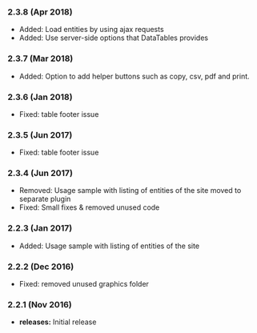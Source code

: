 ### 2.3.8 (Apr 2018)
* Added: Load entities by using ajax requests
* Added: Use server-side options that DataTables provides

### 2.3.7 (Mar 2018)
* Added: Option to add helper buttons such as copy, csv, pdf and print.

### 2.3.6 (Jan 2018)
* Fixed: table footer issue

### 2.3.5 (Jun 2017)
* Fixed: table footer issue

### 2.3.4 (Jun 2017)
* Removed: Usage sample with listing of entities of the site moved to separate plugin
* Fixed: Small fixes & removed unused code

### 2.2.3 (Jan 2017)
* Added: Usage sample with listing of entities of the site

### 2.2.2 (Dec 2016)
* Fixed: removed unused graphics folder

### 2.2.1 (Nov 2016)
* **releases:** Initial release



